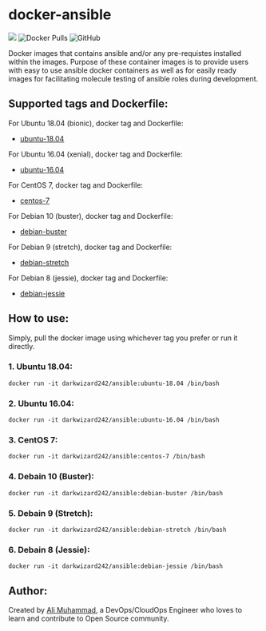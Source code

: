 # docker-ansible

[![](https://github.com/darkwizard242/docker-ansible/workflows/docker-ansible-automated-build/badge.svg)](https://github.com/darkwizard242/docker-ansible/actions) ![Docker Pulls](https://img.shields.io/docker/pulls/darkwizard242/ansible?color=yellow) ![GitHub](https://img.shields.io/github/license/darkwizard242/docker-ansible)

Docker images that contains ansible and/or any pre-requistes installed within the images. Purpose of these container images is to provide users with easy to use ansible docker containers as well as for easily ready images for facilitating molecule testing of ansible roles during development.

## Supported tags and Dockerfile:

For Ubuntu 18.04 (bionic), docker tag and Dockerfile:

- [ubuntu-18.04](https://github.com/darkwizard242/docker-ansible/blob/master/ubuntu-bionic/Dockerfile)

For Ubuntu 16.04 (xenial), docker tag and Dockerfile:

- [ubuntu-16.04](https://github.com/darkwizard242/docker-ansible/blob/master/ubuntu-xenial/Dockerfile)

For CentOS 7, docker tag and Dockerfile:

- [centos-7](https://github.com/darkwizard242/docker-ansible/blob/master/centos-7/Dockerfile)

For Debian 10 (buster), docker tag and Dockerfile:

- [debian-buster](https://github.com/darkwizard242/docker-ansible/blob/master/debian-buster/Dockerfile)

For Debian 9 (stretch), docker tag and Dockerfile:

- [debian-stretch](https://github.com/darkwizard242/docker-ansible/blob/master/debian-stretch/Dockerfile)

For Debian 8 (jessie), docker tag and Dockerfile:

- [debian-jessie](https://github.com/darkwizard242/docker-ansible/blob/master/debian-jessie/Dockerfile)

## How to use:

Simply, pull the docker image using whichever tag you prefer or run it directly.

### 1\. Ubuntu 18.04:

```shell
docker run -it darkwizard242/ansible:ubuntu-18.04 /bin/bash
```

### 2\. Ubuntu 16.04:

```shell
docker run -it darkwizard242/ansible:ubuntu-16.04 /bin/bash
```

### 3\. CentOS 7:

```shell
docker run -it darkwizard242/ansible:centos-7 /bin/bash
```

### 4\. Debain 10 (Buster):

```shell
docker run -it darkwizard242/ansible:debian-buster /bin/bash
```

### 5\. Debain 9 (Stretch):

```shell
docker run -it darkwizard242/ansible:debian-stretch /bin/bash
```

### 6\. Debain 8 (Jessie):

```shell
docker run -it darkwizard242/ansible:debian-jessie /bin/bash
```

## Author:

Created by [Ali Muhammad](https://www.linkedin.com/in/ali-muhammad-759791130/), a DevOps/CloudOps Engineer who loves to learn and contribute to Open Source community.
